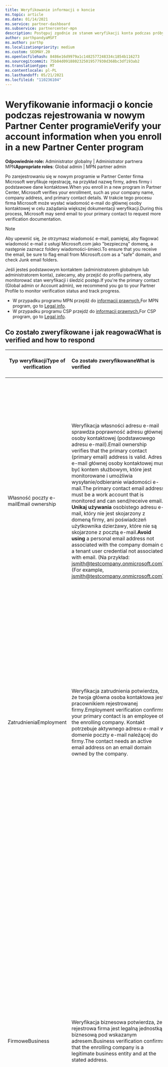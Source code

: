```yaml
---
title: Weryfikowanie informacji o koncie
ms.topic: article
ms.date: 01/14/2021
ms.service: partner-dashboard
ms.subservice: partnercenter-mpn
description: Postępuj zgodnie ze stanem weryfikacji konta podczas próby zarejestrowania się w nowym Partner Center programie. Dowiedz się, jak w razie potrzeby podać dodatkowe informacje.
author: parthpandyaMSFT
ms.author: parthp
ms.localizationpriority: medium
ms.custom: SEOMAY.20
ms.openlocfilehash: 8486e16d9979a1c1482577248334c1854b116273
ms.sourcegitcommit: 75b84d0918802325019577930d368bc3df193ab2
ms.translationtype: MT
ms.contentlocale: pl-PL
ms.lasthandoff: 05/21/2021
ms.locfileid: "110236104"
---
```

# <a name="verify-your-account-information-when-you-enroll-in-a-new-partner-center-program"></a><span data-ttu-id="959c5-104">Weryfikowanie informacji o koncie podczas rejestrowania w nowym Partner Center programie</span><span class="sxs-lookup"><span data-stu-id="959c5-104">Verify your account information when you enroll in a new Partner Center program</span></span>

<span data-ttu-id="959c5-105">**Odpowiednie role:** Administrator globalny | Administrator partnera MPN</span><span class="sxs-lookup"><span data-stu-id="959c5-105">**Appropriate roles**: Global admin | MPN partner admin</span></span>

<span data-ttu-id="959c5-106">Po zarejestrowaniu się w nowym programie w Partner Center firma Microsoft weryfikuje rejestrację, na przykład nazwę firmy, adres firmy i podstawowe dane kontaktowe.</span><span class="sxs-lookup"><span data-stu-id="959c5-106">When you enroll in a new program in Partner Center, Microsoft verifies your enrollment, such as your company name, company address, and primary contact details.</span></span> <span data-ttu-id="959c5-107">W trakcie tego procesu firma Microsoft może wysłać wiadomość e-mail do głównej osoby kontaktowej w celu zażądania większej dokumentacji weryfikacji.</span><span class="sxs-lookup"><span data-stu-id="959c5-107">During this process, Microsoft may send email to your primary contact to request more verification documentation.</span></span>

>[!NOTE]
><span data-ttu-id="959c5-108">Aby upewnić się, że otrzymasz wiadomość e-mail, pamiętaj, aby flagować wiadomość e-mail z usługi Microsoft.com jako "bezpieczną" domenę, a następnie zaznacz foldery wiadomości-śmieci.</span><span class="sxs-lookup"><span data-stu-id="959c5-108">To ensure that you receive the email, be sure to flag email from Microsoft.com as a "safe" domain, and check Junk email folders.</span></span>

<span data-ttu-id="959c5-109">Jeśli jesteś podstawowym kontaktem (administratorem globalnym lub administratorem konta), zalecamy, aby przejść do profilu partnera, aby monitorować stan weryfikacji i śledzić postęp.</span><span class="sxs-lookup"><span data-stu-id="959c5-109">If you're the primary contact (Global admin or Account admin), we recommend you go to your Partner Profile to monitor verification status and track progress.</span></span>

- <span data-ttu-id="959c5-110">W przypadku programu MPN przejdź do [informacji prawnych.](https://partner.microsoft.com/pcv/accountsettings/connectedpartnerprofile)</span><span class="sxs-lookup"><span data-stu-id="959c5-110">For MPN program, go to [Legal info](https://partner.microsoft.com/pcv/accountsettings/connectedpartnerprofile).</span></span>
- <span data-ttu-id="959c5-111">W przypadku programu CSP przejdź do [informacji prawnych.](https://partner.microsoft.com/pcv/accountsettings/partnerprofile)</span><span class="sxs-lookup"><span data-stu-id="959c5-111">For CSP program, go to [Legal info](https://partner.microsoft.com/pcv/accountsettings/partnerprofile).</span></span>


## <a name="what-is-verified-and-how-to-respond"></a><span data-ttu-id="959c5-112">Co zostało zweryfikowane i jak reagować</span><span class="sxs-lookup"><span data-stu-id="959c5-112">What is verified and how to respond</span></span>

|<span data-ttu-id="959c5-113">**Typ weryfikacji**</span><span class="sxs-lookup"><span data-stu-id="959c5-113">**Type of verification**</span></span>   |<span data-ttu-id="959c5-114">**Co zostało zweryfikowane**</span><span class="sxs-lookup"><span data-stu-id="959c5-114">**What is verified**</span></span>   |<span data-ttu-id="959c5-115">**Co zrobić w przypadku odrzucenia**</span><span class="sxs-lookup"><span data-stu-id="959c5-115">**What to do if rejected**</span></span>   |
|----------------------------|:-----------------------------------|:--------------------------------------|
|<span data-ttu-id="959c5-116">Własność poczty e-mail</span><span class="sxs-lookup"><span data-stu-id="959c5-116">Email ownership</span></span>   |<span data-ttu-id="959c5-117">Weryfikacja własności adresu e-mail sprawdza poprawność adresu głównej osoby kontaktowej (podstawowego adresu e-mail).</span><span class="sxs-lookup"><span data-stu-id="959c5-117">Email ownership verifies that the primary contact (primary email) address is valid.</span></span> <span data-ttu-id="959c5-118">Adres e-mail głównej osoby kontaktowej musi być kontem służbowym, które jest monitorowane i umożliwia wysyłanie/odbieranie wiadomości e-mail.</span><span class="sxs-lookup"><span data-stu-id="959c5-118">The primary contact email address must be a work account that is monitored and can send/receive email.</span></span> <span data-ttu-id="959c5-119">**Unikaj używania** osobistego adresu e-mail, który nie jest skojarzony z domeną firmy, ani poświadczeń użytkownika dzierżawy, które nie są skojarzone z pocztą e-mail.</span><span class="sxs-lookup"><span data-stu-id="959c5-119">**Avoid using** a personal email address not associated with the company domain or a tenant user credential not associated with email.</span></span> <span data-ttu-id="959c5-120">(Na przykład: jsmith@testcompany.onmicrosoft.com).</span><span class="sxs-lookup"><span data-stu-id="959c5-120">(For example, jsmith@testcompany.onmicrosoft.com).</span></span>  |<span data-ttu-id="959c5-121">Jeśli nie otrzymasz wiadomości e-mail z weryfikacją własności wiadomości e-mail w ciągu jednego dnia biznesowego, możesz zażądać jej wysłania ponownie.</span><span class="sxs-lookup"><span data-stu-id="959c5-121">If you don't receive the email ownership verification email message within one business day, you can request the email is sent again.</span></span> <span data-ttu-id="959c5-122">Przejdź do strony profilu [mpn](https://partner.microsoft.com/pcv/accountsettings/connectedpartnerprofile) lub [CSP](https://partner.microsoft.com/pcv/accountsettings/partnerprofile) i wybierz pozycję **Wyślij ponownie weryfikacyjną wiadomość e-mail.**</span><span class="sxs-lookup"><span data-stu-id="959c5-122">Go to your profile page for [MPN](https://partner.microsoft.com/pcv/accountsettings/connectedpartnerprofile) or [CSP](https://partner.microsoft.com/pcv/accountsettings/partnerprofile) and select **Resend verification email**.</span></span> <span data-ttu-id="959c5-123">Pamiętaj, aby flagować pocztę e-mail Microsoft.com jako "bezpieczną" domenę, a następnie zaznacz foldery wiadomości-śmieci.</span><span class="sxs-lookup"><span data-stu-id="959c5-123">Be sure to flag email from Microsoft.com as a "safe" domain, and check Junk email folders.</span></span> <span data-ttu-id="959c5-124">Aby uzyskać dalszą pomoc, [utwórz bilet pomocy technicznej](https://partner.microsoft.com/dashboard/support/csp/servicerequests/create?stage=2&topicid=b818ac05-8091-44a0-f9b4-6bb008a1ef54).</span><span class="sxs-lookup"><span data-stu-id="959c5-124">For further assistance, [create a support ticket](https://partner.microsoft.com/dashboard/support/csp/servicerequests/create?stage=2&topicid=b818ac05-8091-44a0-f9b4-6bb008a1ef54).</span></span>|
|<span data-ttu-id="959c5-125">Zatrudnienia</span><span class="sxs-lookup"><span data-stu-id="959c5-125">Employment</span></span> |<span data-ttu-id="959c5-126">Weryfikacja zatrudnienia potwierdza, że twoja główna osoba kontaktowa jest pracownikiem rejestrowanej firmy.</span><span class="sxs-lookup"><span data-stu-id="959c5-126">Employment verification confirms your primary contact is an employee of the enrolling company.</span></span> <span data-ttu-id="959c5-127">Kontakt potrzebuje aktywnego adresu e-mail w domenie poczty e-mail należącej do firmy.</span><span class="sxs-lookup"><span data-stu-id="959c5-127">The contact needs an active email address on an email domain owned by the company.</span></span>|<span data-ttu-id="959c5-128">Jeśli weryfikacja zatrudnienia zostanie odrzucona, główna osoba kontaktowa (zwykle administrator globalny lub administrator konta) będzie musiała dostarczyć dokumentację potwierdzającą, że domena poczty e-mail osoby kontaktowej jest własnością jego pracodawcy.</span><span class="sxs-lookup"><span data-stu-id="959c5-128">If employment verification is rejected, the primary contact (normally your Global or Account Admin) will need to provide documentation confirming the contact's email domain is under the ownership of their employer.</span></span> <span data-ttu-id="959c5-129">Aby uzyskać dalszą pomoc, [utwórz bilet pomocy technicznej](https://partner.microsoft.com/dashboard/support/csp/servicerequests/create?stage=2&topicid=c34a5c81-a111-476d-11a4-81c808c37a6b).</span><span class="sxs-lookup"><span data-stu-id="959c5-129">For further assistance, [create a support ticket](https://partner.microsoft.com/dashboard/support/csp/servicerequests/create?stage=2&topicid=c34a5c81-a111-476d-11a4-81c808c37a6b).</span></span>|
|<span data-ttu-id="959c5-130">Firmowe</span><span class="sxs-lookup"><span data-stu-id="959c5-130">Business</span></span>   | <span data-ttu-id="959c5-131">Weryfikacja biznesowa potwierdza, że rejestrowa firma jest legalną jednostką biznesową pod wskazanym adresem.</span><span class="sxs-lookup"><span data-stu-id="959c5-131">Business verification confirms that the enrolling company is a legitimate business entity and at the stated address.</span></span>|<span data-ttu-id="959c5-132">Upewnij się, że nazwa i adres firmy w Twoim profilu [biznesowym](https://partner.microsoft.com/pcv/accountsettings/connectedpartnerprofile) z prawem są wolne od błędów pisowni i skrótów.</span><span class="sxs-lookup"><span data-stu-id="959c5-132">Confirm that the company name and address in your [Legal business profile](https://partner.microsoft.com/pcv/accountsettings/connectedpartnerprofile) are free of spelling errors and abbreviations.</span></span> <span data-ttu-id="959c5-133">Muszą one dokładnie odpowiadać formalnym rekordom rejestracji firmy.</span><span class="sxs-lookup"><span data-stu-id="959c5-133">They must match your formal company business registration records exactly.</span></span> <span data-ttu-id="959c5-134">Firma Microsoft poprosi głównego kontaktu (zwykle administratora globalnego lub administratora konta) o dostarczenie oficjalnej dokumentacji.</span><span class="sxs-lookup"><span data-stu-id="959c5-134">Microsoft will ask the primary contact (normally your Global or Account admin) to provide official documentation.</span></span> <span data-ttu-id="959c5-135">Dokumentacja może być rejestracją biznesową, certyfikatem rejestracji podatkowej, paragonem z kraju macierzystego firmy lub jego zgonem.</span><span class="sxs-lookup"><span data-stu-id="959c5-135">Documentation could be a business registration or tax registration certificate or receipt from the company's home country or municipality.</span></span> <span data-ttu-id="959c5-136">Firma Microsoft używa tej dokumentacji, aby zweryfikować, czy firma jest autoryzowana do prowadzenia działalności pod tą określoną nazwą jednostki i znajduje się pod wskazanym adresem.</span><span class="sxs-lookup"><span data-stu-id="959c5-136">Microsoft uses this documentation to validate that the company is authorized to do business under that specific entity name and is located at the address provided.</span></span> <span data-ttu-id="959c5-137">Aby uzyskać dalszą pomoc, [utwórz bilet pomocy technicznej](https://partner.microsoft.com/dashboard/support/csp/servicerequests/create?stage=2&topicid=52ac28f3-d58f-99d9-9846-3df5a6477c54).</span><span class="sxs-lookup"><span data-stu-id="959c5-137">For further assistance, [create a support ticket](https://partner.microsoft.com/dashboard/support/csp/servicerequests/create?stage=2&topicid=52ac28f3-d58f-99d9-9846-3df5a6477c54).</span></span>|

> [!NOTE]
> <span data-ttu-id="959c5-138">Dowiedz się, jak zaktualizować [legalny profil biznesowy (adres).](update-your-partner-profile.md)</span><span class="sxs-lookup"><span data-stu-id="959c5-138">Learn how to update your [Legal Business Profile (address)](update-your-partner-profile.md).</span></span>

## <a name="after-verification"></a><span data-ttu-id="959c5-139">Po weryfikacji</span><span class="sxs-lookup"><span data-stu-id="959c5-139">After verification</span></span>

<span data-ttu-id="959c5-140">Po zakończeniu weryfikacji stan weryfikacji w Twoim profilu zmieni się z "oczekujące" na "autoryzowane", a kroki procesu ze stanem wyświetlanym na tej stronie znikną.</span><span class="sxs-lookup"><span data-stu-id="959c5-140">Once verification is complete, the verification status on your profile will change from "pending" to "authorized," and the process steps with status displayed on that page will disappear.</span></span> <span data-ttu-id="959c5-141">Podstawowy kontakt otrzyma wiadomość e-mail od firmy Microsoft w ciągu kilku dni roboczych.</span><span class="sxs-lookup"><span data-stu-id="959c5-141">The primary contact will receive an email from Microsoft within a few business days.</span></span> 

<span data-ttu-id="959c5-142">Jeśli po zalogowaniu się do profilu zostanie wyświetlony temat **Oczekujące akcje**, wykonaj niezbędne zmiany w następujący sposób:</span><span class="sxs-lookup"><span data-stu-id="959c5-142">After signing into your profile, if you see **Pending actions**, complete the necessary changes as follows:</span></span>

- <span data-ttu-id="959c5-143">W przypadku programu MPN przejdź do [strony Informacje prawne.](https://partner.microsoft.com/pcv/accountsettings/connectedpartnerprofile)</span><span class="sxs-lookup"><span data-stu-id="959c5-143">For the MPN program, go to the [Legal info](https://partner.microsoft.com/pcv/accountsettings/connectedpartnerprofile) page.</span></span>  
- <span data-ttu-id="959c5-144">W przypadku programu CSP przejdź do [strony Informacje prawne.](https://partner.microsoft.com/pcv/accountsettings/partnerprofile)</span><span class="sxs-lookup"><span data-stu-id="959c5-144">For the CSP program, go to the [Legal info](https://partner.microsoft.com/pcv/accountsettings/partnerprofile) page.</span></span>

<span data-ttu-id="959c5-145">Jeśli potrzebujesz pomocy przy wykonaniu tych kroków w Partner Center, możesz skontaktować się z zespołem pomocy technicznej partnera, otwierając bilet w sekcji Pomoc techniczna Partner Center.</span><span class="sxs-lookup"><span data-stu-id="959c5-145">If you need assistance completing these steps in Partner Center, you can contact the partner support team by opening a ticket in the Support section of Partner Center.</span></span> <span data-ttu-id="959c5-146">W tym celu przejdź do [tematu Pomoc i obsługa techniczna.](https://partner.microsoft.com/dashboard/support/servicerequests/create?stage=2&topicid=21655de7-7dbb-4927-33a2-f60f45feadf3)</span><span class="sxs-lookup"><span data-stu-id="959c5-146">To do this, go to [Help and support](https://partner.microsoft.com/dashboard/support/servicerequests/create?stage=2&topicid=21655de7-7dbb-4927-33a2-f60f45feadf3).</span></span>
